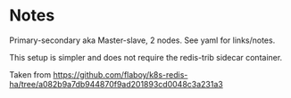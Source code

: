 # Notes

Primary-secondary aka Master-slave, 2 nodes. See yaml for links/notes.

This setup is simpler and does not require the redis-trib sidecar container.

Taken from https://github.com/flaboy/k8s-redis-ha/tree/a082b9a7db944870f9ad201893cd0048c3a231a3

